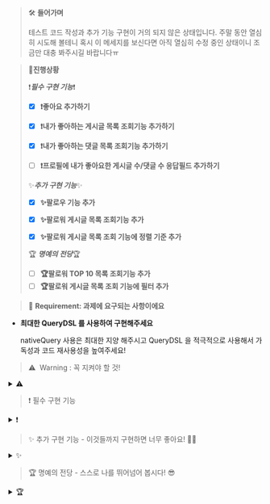 > 🛠️ **들어가며**
> 
>테스트 코드 작성과 추가 기능 구현이 거의 되지 않은 상태입니다. 주말 동안 열심히 시도해 볼테니 혹시 이 메세지를 보신다면 아직 열심히 수정 중인 상태이니 조금만 대충 봐주시길 바랍니다ㅠ

> 🥔**진행상황**
> 
>  ❗***필수 구현 기능***❗
> - [X] **❗좋아요 추가하기**
> - [X]  **❗내가 좋아하는 게시글 목록 조회기능 추가하기**
> - [X]  **❗내가 좋아하는 댓글 목록 조회기능 추가하기**
> - [ ]  **❗프로필에 내가 좋아요한 게시글 수/댓글 수 응답필드 추가하기** 
>
> 
>  ✨***추가 구현 기능***✨
> - [X]  **✨팔로우 기능 추가**
> - [X]  **✨팔로워 게시글 목록 조회기능 추가**
> - [X]  **✨팔로워 게시글 목록 조회 기능에 정렬 기준 추가**
> 
> 
> 🏆 ***명예의 전당***🏆
> - [ ]  **🏆팔로워 TOP 10 목록 조회기능 추가**
> - [ ]  **🏆팔로워 게시글 목록 조회 기능에 필터 추가**


> 🚩 **Requirement:  과제에 요구되는 사항이에요**

- **최대한 QueryDSL 를 사용하여 구현해주세요**

  nativeQuery 사용은 최대한 지양 해주시고 QueryDSL 을 적극적으로 사용해서 가독성과 코드 재사용성을 높여주세요!

> ⚠️  Warning : 꼭 지켜야 할 것!
<details>
<summary> ⚠️  </summary>

- ⚠️  Pageable 꼭 사용하기
    - 목록 조회는 기본적으로 페이징 조회가 기본입니다.
    - 쿼리를 수행하실때 꼭 Pageable 을 사용하셔서 페이징 조회가 가능하도록 해주세요.
    - PageRequest.of() 메서드를 사용해서 손쉽게 만들어보실 수 있습니다.


- ⚠️ TestCode 꼭 작성하기
    - 쿼리와 기능이 복잡할수록 TestCode 의 역할 더 중요해집니다!
    - 각 기능의 상황별 TestCode 를 정의함으로써 기능이 잘 동작하는 것을 보장해주세요.
    - 슬라이싱 테스트로 작성하는걸 추천드립니다.
</details>


> ❗ 필수 구현 기능

<details>
<summary> ❗ </summary>

- [X] **🆕 좋아요 추가하기**
  - **게시글 및 댓글 좋아요 / 좋아요 취소 기능**
    - (지난번 명예의 전당 좋아요 기능과 동일합니다.)
    - 사용자가 게시물이나 댓글에 좋아요를 남기거나 취소할 수 있습니다.
    - 본인이 작성한 게시물과 댓글에 좋아요를 남길 수 없습니다.
    - 같은 게시물에는 사용자당 한 번만 좋아요가 가능합니다.
  
    ```java
        public LikeResponseDto createLikeBoard(Long id, User user) {
        
                Board board = boardRepository.findById(id).orElseThrow(
                        () -> new CustomException(ErrorCode.NOT_FOUND)
                );
                
                // 본인이 작성한 게시물에 대한 예외처리
                if (Objects.equals(board.getUser().getId(), user.getId())) {
                    throw new CustomException(ErrorCode.LIKE_ME);
                } 
                
                // 이미 좋아요한 게시물에 대한 예외처리
                if (likeBoardRepository.findByUserIdAndBoardId(user.getId(), board.getId()).isPresent()) {
                    throw new CustomException(ErrorCode.ALREADY_LIKE);
                }
                
                // 좋아요 게시물 엔티티 생성
                LikeBoard likeBoard = LikeBoard.builder()
                        .user(user)
                        .board(board)
                        .build();
                
                // 저장 및 게시물 좋아요 정보 업데이트
                likeBoardRepository.save(likeBoard);
                board.updateLikesCount();
                boardRepository.save(board);
                return new LikeResponseDto(likeBoard);
        
            }
    ```

  - **게시글 및 댓글 단건조회 응답에 좋아요 개수 추가**
    - 게시글 단건 정보 조회시 게시글의 좋아요 개수필드를 추가합니다.
    - 댓글 단건 정보 조회시 댓글의 좋아요 개수필드를 추가합니다.
    ```java
    // board.java
    private int likeCount;
    
    @OneToMany(mappedBy = "board", cascade = CascadeType.ALL, orphanRemoval = true)
    private List<LikeBoard> likes = new ArrayList<>();
    
    public void updateLikesCount() {
        this.likeCount = this.likes.size();
    }
    ``` 

- [X]  **🆕 내가 좋아하는 게시글 목록 조회기능 추가하기**
  - **좋아요 한 게시글 목록 조회 기능**
    - 사용자가 좋아요 했던 게시글 목록을 조회할 수 있습니다.
    - 응답정보는 기존 게시글 목록 조회기능 응답정보와 동일합니다.
    - 기본 정렬은 **생성일자 기준으로 최신순**으로 정렬합니다.
    - 페이지네이션
      - 페이지네이션하여 각 페이지 당 게시물 데이터가 5개씩 나오게 합니다.
    ```java
    @Override
    public List<LikeBoard> getLikeBoardsbyUserId(Long userId, long offset, int pagesize) {
    
            User user = userRepository.findUserById(userId).orElseThrow(
                    ()-> new CustomException(ErrorCode.USER_DIFFERENT)
            );
    
            OrderSpecifier<?> orderSpecifier = new OrderSpecifier<>(Order.DESC, likeBoard.board.createdAt);
    
            return jpaQueryFactory.selectFrom(likeBoard)
                    .where(likeBoard.user.eq(user))
                    .leftJoin(likeBoard.board).fetchJoin()
                    .offset(offset)
                    .limit(pagesize)
                    .orderBy(orderSpecifier)
                    .fetch();
        }
    ```     
    ```json
    {
        "msg": "좋아요 게시글 조회 성공 (QueryDSL) 🎉",
        "status": 200,
        "result": [
                    {
                    "nickname": "박셋",
                    "boardId": 9,
                    "title": "개웃긴 제목",
                    "contents": "개웃긴 내용",
                    "likeCount": 1
                    },
                    {
                    "nickname": "박셋",
                    "boardId": 6,
                    "title": "신선한 제목",
                    "contents": "신선한 내용",
                    "likeCount": 1
                    },
                    {
                    "nickname": "이둘",
                    "boardId": 5,
                    "title": "재미없는 제목",
                    "contents": "재미없는 내용",
                    "likeCount": 1
                    }
                ]
    }   
    ``` 

- [X]  **🆕 내가 좋아하는 댓글 목록 조회기능 추가하기**
  - **좋아요 한 댓글 목록 조회 기능**
    - 사용자가 좋아요 했던 게시글 목록을 조회할 수 있습니다.
    - 응답정보는 기존 댓글의 단건 조회기능 응답정보를 목록으로 응답합니다.
    - 기본 정렬은 **생성일자 기준으로 최신순**으로 정렬합니다.
    - 페이지네이션
      - 페이지네이션하여 각 페이지 당 게시물 데이터가 5개씩 나오게 합니다.


- [X]  **🆕 프로필에 내가 좋아요한 게시글 수/댓글 수 응답필드 추가하기**
  - **프로필 조회응답에 필드 추가**
    - 프로필 조회시 응답필드에 내가 좋아요한 게시글 수 필드를 추가합니다.
    - 프로필 조회시 응답필드에 내가 좋아요한 댓글 수 필드를 추가합니다.
```java
@Override
    public Long getLikeBoardCount(Long userId) {
        return jpaQueryFactory.select(likeBoard.count())
                .from(likeBoard)
                .where(likeBoard.user.id.eq(userId))
                .fetchOne();
    }
```
> 의도한 sql문
>```sql
>select count(*) from like_board
>where user_id = 1
>```
```json
{
  "msg": "프로필 조회 성공 🎉",
  "status": 200,
  "result": [
    {
      "username": "username1",
      "roleName": "NORMAL",
      "nickname": "김하나",
      "email": "user1@email.com",
      "profileImg": null,
      "allUsers": null,
      "likeBoardCount": null,
      "likeCommentCount": null
    }
  ]
}
```
- 왜인지 알 수 없지만 제대로 값이 들어가지 않는 것 같다.

</details>

> ✨ 추가 구현 기능 - 이것들까지 구현하면 너무 좋아요! 👍🏻

<details>
<summary> ✨ </summary>

- [X]  **팔로우 기능 추가**
  - (지난번 명예의 전당 팔로우 기능과 동일합니다.)
  - 사용자가 다른 사용자에게 팔로우를 하거나 팔로우 취소를 할 수 있습니다.
  - 본인 자신에게는 팔로우를 할 수 없습니다.
  - 한명의 사용자에게는 한번의 팔로우만 할 수 있습니다.
```java
// 팔로우 기능
    public void followUser(Long followingUserId, User follower) {
        
        // 사용자가 유효하지 않을때의 예외처리
        if (followingUserId == null) {
            throw new CustomException(NOT_FOLLOWED_ID);
        }
        if (followingUserId.equals(follower.getId())) {
            throw new CustomException(NOT_FOLLOW);
        }

        User followingUser = findUser(followingUserId);
        
        // 이미 팔로우 했을 경우 예외처리
        if (isAlreadyFollowing(followingUserId, follower.getId())) {
            throw new CustomException(ALREADY_FOLLOW);
        }

        Follow follow = new Follow(followingUser, follower);
        followRepository.save(follow);

    }
```
```json
{
  "msg": "팔로우 성공 🎉",
  "status": 200,
  "result": {
    "createdAt": "2024-07-05 09:41:51",
    "modifiedAt": "2024-07-05 09:41:51",
    "following_user_id": 3,
    "follower_user_id": 1
  }
}
```



- [X]  **팔로워 게시글 목록 조회기능 추가**
  - 자신이 팔로우 하고 있는 유저들의 게시글만 목록으로 조회 할 수 있습니다.
  - 응답정보는 기존 게시글 목록 조회기능 응답정보와 동일합니다.
  - 기본 정렬은 **생성일자 기준으로 최신순**으로 정렬합니다.
  - 페이지네이션
    - 페이지네이션하여 각 페이지 당 게시물 데이터가 5개씩 나오게 합니다.


- [X]  **팔로워 게시글 목록 조회 기능에 정렬 기준 추가**
  - 팔로워 게시글 목록 조회 기능에 작성자명 기준 정렬기능을 추가합니다.
  - 응답정보는 기존 게시글 목록 조회기능 응답정보와 동일합니다.
  - 페이지네이션
    - 페이지네이션하여 각 페이지 당 게시물 데이터가 5개씩 나오게 합니다.
```java
// BoardRepositoryImpl.java
@Override
    public List<Board> getfollowingBoardOrderByName(Long userId, long offset) {
        // 생성일자 정렬
        // OrderSpecifier<?> orderSpecifier = new OrderSpecifier<>(Order.DESC, board.createdAt);
        // 작성자 정렬
        OrderSpecifier<?> orderSpecifier = new OrderSpecifier<>(Order.DESC, board.user.nickname);

        return jpaQueryFactory.select(board)
                .from(board)
                .where(
                        JPAExpressions.select(follow)
                                .from(follow)
                                .where(follow.follower.id.eq(userId)
                                                .and (follow.following.id.eq(board.user.id)))
                                .exists()
                )
                .groupBy(board.id)
                .offset(offset)
                .orderBy(orderSpecifier)
                .limit(5) // 페이지 당 제한이 걸려있으므로 하드코딩 해버림
                .fetch();
    }
}
```
> 생성일자 순 정렬
```json 
{
  "msg": "팔로잉 게시글 조회 완료.",
  "status": 200,
  "result": [
    {
      "nickname": "이둘",
      "boardId": 8,
      "title": "더 신선한 제목",
      "contents": "더 신선한 내용",
      "likeCount": 0
    },
    {
      "nickname": "이둘",
      "boardId": 7,
      "title": "신선한 제목",
      "contents": "신선한 내용",
      "likeCount": 0
    },
    {
      "nickname": "박셋",
      "boardId": 6,
      "title": "신선한 제목",
      "contents": "신선한 내용",
      "likeCount": 1
    },
    {
      "nickname": "이둘",
      "boardId": 5,
      "title": "재미없는 제목",
      "contents": "재미없는 내용",
      "likeCount": 1
    },
    {
      "nickname": "이둘",
      "boardId": 4,
      "title": "따라하는 제목",
      "contents": "그냥 내용",
      "likeCount": 0
    }
  ]
}
```
> 작성자 명 정렬
```json
{
  "msg": "팔로잉 게시글 조회 완료.",
  "status": 200,
  "result": [
    {
      "nickname": "이둘",
      "boardId": 4,
      "title": "따라하는 제목",
      "contents": "그냥 내용",
      "likeCount": 0
    },
    {
      "nickname": "이둘",
      "boardId": 5,
      "title": "재미없는 제목",
      "contents": "재미없는 내용",
      "likeCount": 1
    },
    {
      "nickname": "이둘",
      "boardId": 7,
      "title": "신선한 제목",
      "contents": "신선한 내용",
      "likeCount": 0
    },
    {
      "nickname": "이둘",
      "boardId": 8,
      "title": "더 신선한 제목",
      "contents": "더 신선한 내용",
      "likeCount": 0
    },
    {
      "nickname": "박셋",
      "boardId": 6,
      "title": "신선한 제목",
      "contents": "신선한 내용",
      "likeCount": 1
    }
  ]
}
```

</details>


> 🏆 명예의 전당 - 스스로 나를 뛰어넘어 봅시다! 😎

<details>
<summary> 🏆 </summary>

- [ ]  **팔로워 TOP 10 목록 조회기능 추가**
  - 팔로워를 가장 많이 보유한 상위 10명의 프로필 정보 목록을 조회합니다.
  - 정렬 없이 10명의 프로필 정보가 모두 나오게 합니다.
  - 프로필 정보와 함께 몇명의 팔로워를 가지고 있는지 출력해줍니다.


- [ ]  **팔로워 게시글 목록 조회 기능에 필터 추가**
  - 팔로워 게시글 목록 조회 기능에 작성자 필터 기능을 추가합니다.
  - 응답정보는 기존 게시글 목록 조회기능 응답정보와 동일합니다.
  - XXXSearchCond 클래스를 만들어서 필터 조건들을 명시해서 구현해주세요.
  - 필터 할때도 페이지네이션은 적용되어야 합니다.
    - 페이지네이션하여 각 페이지 당 게시물 데이터가 5개씩 나오게 합니다.

</details>